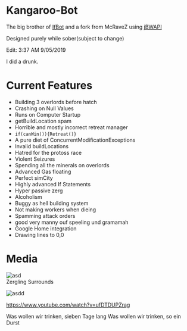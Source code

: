 # Kangaroo-Bot

The big brother of [IfBot](https://github.com/impie66/If-Bot)
and a fork from McRaveZ using [jBWAPI](https://github.com/JavaBWAPI/JBWAPI)

Designed purely while sober(subject to change)

Edit: 3:37 AM 9/05/2019

I did a drunk.

<h1>Current Features</h1>

* Building 3 overlords before hatch
* Crashing on Null Values
* Runs on Computer Startup
* getBuildLocation spam
* Horrible and mostly incorrect retreat manager
* `if(canWin()){Retreat()}`
* A pure diet of ConcurrentModificationExceptions
* Invalid buildLocations
* Hatred for the protoss race
* Violent Seizures
* Spending all the minerals on overlords
* Advanced Gas floating 
* Perfect simCity
* Highly advanced If Statements
* Hyper passive zerg
* Alcoholism
* Buggy as hell building system
* Not making workers when dieing
* Spamming attack orders
* good very manny ouf speeling und gramamah
* Google Home integration
* Drawing lines to 0,0


<h1>Media</h1>

![asd](https://media.giphy.com/media/443tu8Bvotpx8ltQOD/giphy.gif)
<br />
Zergling Surrounds

![asdd](https://media.giphy.com/media/wab1NqEYJhYLXQv8oO/giphy.gif)



https://www.youtube.com/watch?v=ufDTDUPZrag



Was wollen wir trinken, sieben Tage lang
Was wollen wir trinken, so ein Durst
